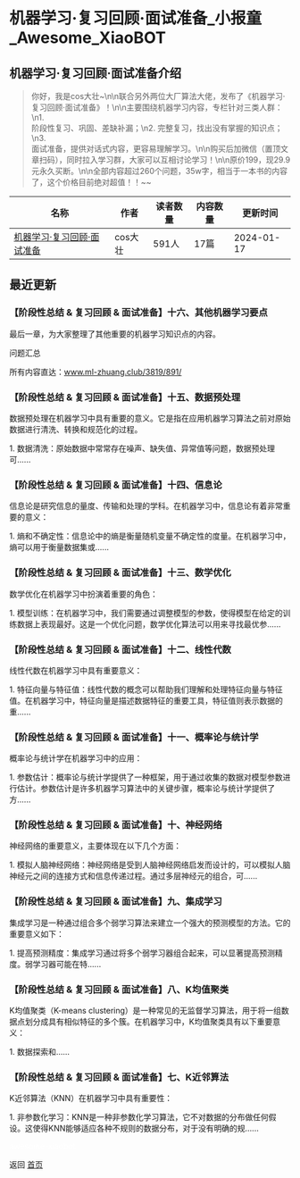 # 机器学习·复习回顾·面试准备_小报童_Awesome_XiaoBOT

## 机器学习·复习回顾·面试准备介绍
> 你好，我是cos大壮~\n\n联合另外两位大厂算法大佬，发布了《机器学习·复习回顾·面试准备》！\n\n主要围绕机器学习内容，专栏针对三类人群：\n1.  
阶段性复习、巩固、差缺补漏；\n2. 完整复习，找出没有掌握的知识点；\n3.  
面试准备，提供对话式内容，更容易理解学习。\n\n购买后加微信（置顶文章扫码），同时拉入学习群，大家可以互相讨论学习！\n\n原价199，现29.9元永久买断。\n\n全部内容超过260个问题，35w字，相当于一本书的内容了，这个价格目前绝对超值！！~~  
  


|名称|作者|读者数量|内容数量|更新时间|
|---|---|---|---|---|
|[机器学习·复习回顾·面试准备](https://xiaobot.net/p/MLdoc1?refer=0b133df9-27dc-423b-8101-639049001c13)|cos大壮|591人|17篇|2024-01-17|

## 最近更新
### 【阶段性总结 & 复习回顾 & 面试准备】十六、其他机器学习要点

最后一章，为大家整理了其他重要的机器学习知识点的内容。

问题汇总

所有内容直达：www.ml-zhuang.club/3819/891/

### 【阶段性总结 & 复习回顾 & 面试准备】十五、数据预处理

数据预处理在机器学习中具有重要的意义。它是指在应用机器学习算法之前对原始数据进行清洗、转换和规范化的过程。

1\. 数据清洗：原始数据中常常存在噪声、缺失值、异常值等问题，数据预处理可......

### 【阶段性总结 & 复习回顾 & 面试准备】十四、信息论

信息论是研究信息的量度、传输和处理的学科。在机器学习中，信息论有着非常重要的意义：

1\. 熵和不确定性：信息论中的熵是衡量随机变量不确定性的度量。在机器学习中，熵可以用于衡量数据集或......

### 【阶段性总结 & 复习回顾 & 面试准备】十三、数学优化

数学优化在机器学习中扮演着重要的角色：

1\. 模型训练：在机器学习中，我们需要通过调整模型的参数，使得模型在给定的训练数据上表现最好。这是一个优化问题，数学优化算法可以用来寻找最优参......

### 【阶段性总结 & 复习回顾 & 面试准备】十二、线性代数

线性代数在机器学习中具有重要意义：

1\.
特征向量与特征值：线性代数的概念可以帮助我们理解和处理特征向量与特征值。在机器学习中，特征向量是描述数据特征的重要工具，特征值则表示数据的重......

### 【阶段性总结 & 复习回顾 & 面试准备】十一、概率论与统计学

概率论与统计学在机器学习中的应用：

1\.
参数估计：概率论与统计学提供了一种框架，用于通过收集的数据对模型参数进行估计。参数估计是许多机器学习算法中的关键步骤，概率论与统计学提供了方......

### 【阶段性总结 & 复习回顾 & 面试准备】十、神经网络

神经网络的重要意义，主要体现在以下几个方面：

1\. 模拟人脑神经网络：神经网络是受到人脑神经网络启发而设计的，可以模拟人脑神经元之间的连接方式和信息传递过程。通过多层神经元的组合，可......

### 【阶段性总结 & 复习回顾 & 面试准备】九、集成学习

集成学习是一种通过组合多个弱学习算法来建立一个强大的预测模型的方法。它的重要意义如下：

1\. 提高预测精度：集成学习通过将多个弱学习器组合起来，可以显著提高预测精度。弱学习器可能在特......

### 【阶段性总结 & 复习回顾 & 面试准备】八、K均值聚类

K均值聚类（K-means
clustering）是一种常见的无监督学习算法，用于将一组数据点划分成具有相似特征的多个簇。在机器学习中，K均值聚类具有以下重要意义：

1\. 数据探索和......

### 【阶段性总结 & 复习回顾 & 面试准备】七、K近邻算法

K近邻算法（KNN）在机器学习中具有重要性：

1\. 非参数化学习：KNN是一种非参数化学习算法，它不对数据的分布做任何假设。这使得KNN能够适应各种不规则的数据分布，对于没有明确的规......


<a href="https://github.com/Reno9527/awesome-xiaobot" style="color: white; text-decoration: none;">awesome-xiaobot</a>

返回 [首页](../README.md)
